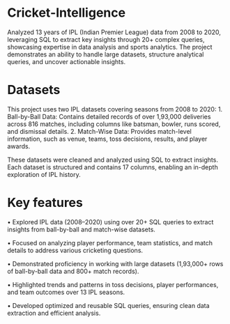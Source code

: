 # Cricket-Intelligence
Analyzed 13 years of IPL (Indian Premier League) data from 2008 to 2020, leveraging SQL to extract key insights through 20+ complex queries, showcasing expertise in data analysis and sports analytics. The project demonstrates an ability to handle large datasets, structure analytical queries, and uncover actionable insights.

# Datasets
This project uses two IPL datasets covering seasons from 2008 to 2020:
	1.	Ball-by-Ball Data: Contains detailed records of over 1,93,000 deliveries across 816 matches, including columns like batsman, bowler, runs scored, and dismissal details.
	2.	Match-Wise Data: Provides match-level information, such as venue, teams, toss decisions, results, and player awards.

These datasets were cleaned and analyzed using SQL to extract insights. Each dataset is structured and contains 17 columns, enabling an in-depth exploration of IPL history.

# Key features
  •	Explored IPL data (2008–2020) using over 20+ SQL queries to extract insights from ball-by-ball and match-wise datasets.
  
  •	Focused on analyzing player performance, team statistics, and match details to address various cricketing questions.
  
  •	Demonstrated proficiency in working with large datasets (1,93,000+ rows of ball-by-ball data and 800+ match records).
  
  •	Highlighted trends and patterns in toss decisions, player performances, and team outcomes over 13 IPL seasons.
  
  •	Developed optimized and reusable SQL queries, ensuring clean data extraction and efficient analysis.
	
